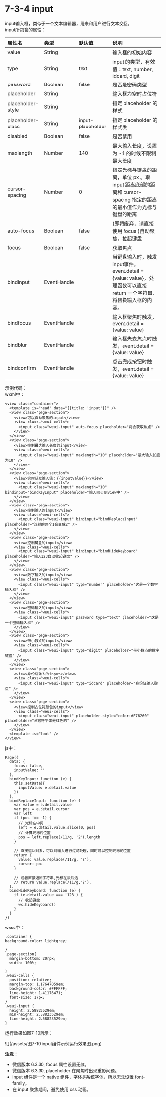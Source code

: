 # 7-3-4 input

input输入框，类似于一个文本编辑器，用来和用户进行文本交互。  
input所包含的属性：

| 属性名 | 类型 | 默认值 | 说明 |
| :--- | :--- | :--- | :--- |
| value | String |  | 输入框的初始内容 |
| type | String | text | input 的类型，有效值：text, number, idcard, digit |
| password | Boolean | false | 是否是密码类型 |
| placeholder | String |  | 输入框为空时占位符 |
| placeholder-style | String |  | 指定 placeholder 的样式 |
| placeholder-class | String | input-placeholder | 指定 placeholder 的样式类 |
| disabled | Boolean | false | 是否禁用 |
| maxlength | Number | 140 | 最大输入长度，设置为 -1 的时候不限制最大长度 |
| cursor-spacing | Number | 0 | 指定光标与键盘的距离，单位 px 。取 input 距离底部的距离和 cursor-spacing 指定的距离的最小值作为光标与键盘的距离 |
| auto-focus | Boolean | false | \(即将废弃，请直接使用 focus \)自动聚焦，拉起键盘 |
| focus | Boolean | false | 获取焦点 |
| bindinput | EventHandle |  | 当键盘输入时，触发input事件，event.detail = {value: value}，处理函数可以直接 return 一个字符串，将替换输入框的内容。 |
| bindfocus | EventHandle |  | 输入框聚焦时触发，event.detail = {value: value} |
| bindblur | EventHandle |  | 输入框失去焦点时触发，event.detail = {value: value} |
| bindconfirm | EventHandle |  | 点击完成按钮时触发，event.detail = {value: value} |

示例代码：  
wxml中：

```
<view class="container">
  <template is="head" data="{{title: 'input'}}" />
  <view class="page-section">
    <view>可以自动聚焦的input</view>
    <view class="weui-cells">
      <input class="weui-input" auto-focus placeholder="将会获取焦点" />
    </view>
  </view>
  <view class="page-section">
    <view>控制最大输入长度的input</view>
    <view class="weui-cells">
      <input class="weui-input" maxlength="10" placeholder="最大输入长度为10" />
    </view>
  </view>
  <view class="page-section">
    <view>实时获取输入值：{{inputValue}}</view>
    <view class="weui-cells">
      <input class="weui-input" maxlength="10" bindinput="bindKeyInput" placeholder="输入同步到view中" />
    </view>
  </view>
  <view class="page-section">
    <view>控制输入的input</view>
    <view class="weui-cells">
      <input class="weui-input" bindinput="bindReplaceInput" placeholder="连续的两个1会变成2" />
    </view>
  </view>
  <view class="page-section">
    <view>控制键盘的input</view>
    <view class="weui-cells">
      <input class="weui-input" bindinput="bindHideKeyboard" placeholder="输入123自动收起键盘" />
    </view>
  </view>
  <view class="page-section">
    <view>数字输入的input</view>
    <view class="weui-cells">
      <input class="weui-input" type="number" placeholder="这是一个数字输入框" />
    </view>
  </view>
  <view class="page-section">
    <view>密码输入的input</view>
    <view class="weui-cells">
      <input class="weui-input" password type="text" placeholder="这是一个密码输入框" />
    </view>
  </view>
  <view class="page-section">
    <view>带小数点的input</view>
    <view class="weui-cells">
      <input class="weui-input" type="digit" placeholder="带小数点的数字键盘" />
    </view>
  </view>
  <view class="page-section">
    <view>身份证输入的input</view>
    <view class="weui-cells">
      <input class="weui-input" type="idcard" placeholder="身份证输入键盘" />
    </view>
  </view>
  <view class="page-section">
    <view>控制占位符颜色的input</view>
    <view class="weui-cells">
      <input class="weui-input" placeholder-style="color:#F76260" placeholder="占位符字体是红色的" />
    </view>
  </view>
  <template is="foot" />
</view>
```

js中：

```
Page({
  data: {
    focus: false,
    inputValue: ''
  },
  bindKeyInput: function (e) {
    this.setData({
      inputValue: e.detail.value
    })
  },
  bindReplaceInput: function (e) {
    var value = e.detail.value
    var pos = e.detail.cursor
    var left
    if (pos !== -1) {
      // 光标在中间
      left = e.detail.value.slice(0, pos)
      // 计算光标的位置
      pos = left.replace(/11/g, '2').length
    }

    // 直接返回对象，可以对输入进行过滤处理，同时可以控制光标的位置
    return {
      value: value.replace(/11/g, '2'),
      cursor: pos
    }

    // 或者直接返回字符串,光标在最后边
    // return value.replace(/11/g,'2'),
  },
  bindHideKeyboard: function (e) {
    if (e.detail.value === '123') {
      // 收起键盘
      wx.hideKeyboard()
    }
  }
})
```
wxss中：
```
.container {
background-color: lightgrey;

}
.page-section{
  margin-bottom: 20rpx;
  width: 100%;
  
}
.weui-cells {
  position: relative;
  margin-top: 1.17647059em;
  background-color: #FFFFFF;
  line-height: 1.41176471;
  font-size: 17px;
}
.weui-input {
  height: 2.58823529em;
  min-height: 2.58823529em;
  line-height: 2.58823529em;
}
```

运行效果如图7-10所示：


![](/assets/图7-10 input组件示例运行效果图.png)


**注意：**
* 微信版本 6.3.30, focus 属性设置无效。
* 微信版本 6.3.30, placeholder 在聚焦时出现重影问题。
* input 组件是一个 native 组件，字体是系统字体，所以无法设置 font-family。
* 在 input 聚焦期间，避免使用 css 动画。

